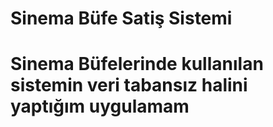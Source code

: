 # Sinema Büfe Satiş Sistemi
# Sinema Büfelerinde kullanılan sistemin veri tabansız halini yaptığım uygulamam